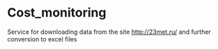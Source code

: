 # Cost_monitoring
Service for downloading data from the site http://23met.ru/ and further conversion to excel files
